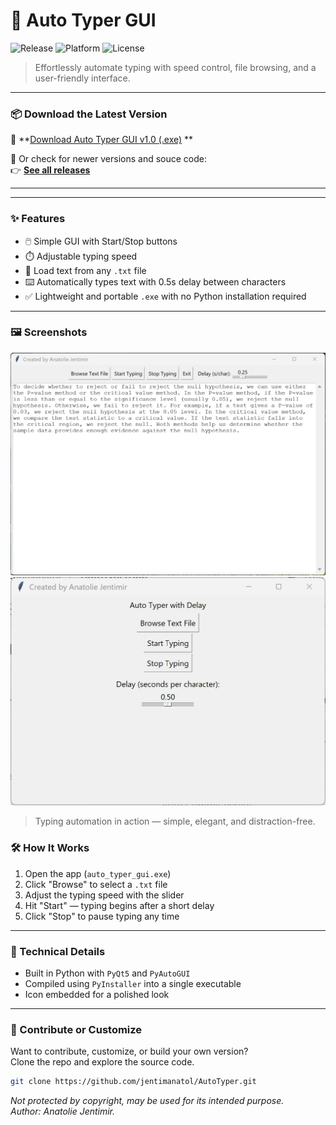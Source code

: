 # 🧠 Auto Typer GUI

![Release](https://img.shields.io/github/v/release/jentimanatol/AutoTyper?label=Latest%20Release&style=for-the-badge)
![Platform](https://img.shields.io/badge/platform-Windows-blue?style=for-the-badge)
![License](https://img.shields.io/badge/license-MIT-green?style=for-the-badge)

> Effortlessly automate typing with speed control, file browsing, and a user-friendly interface.

---

### 📦 Download the Latest Version


🔽 **[Download Auto Typer GUI v1.0 (.exe)](https://github.com/jentimanatol/AutoTyper/releases/download/v1.0/auto_typer_gui.exe)
**

📌 Or check for newer versions and souce code:  
👉 **[See all releases](https://github.com/jentimanatol/AutoTyper/releases)**

---

---

### ✨ Features

- 🖱️ Simple GUI with Start/Stop buttons
- ⏱️ Adjustable typing speed
- 📂 Load text from any `.txt` file
- ⌨️ Automatically types text with 0.5s delay between characters
- ✅ Lightweight and portable `.exe` with no Python installation required

---

### 🖼️ Screenshots

<img src="screenshots/Screenshot1.jpg" width="600">

<img src="screenshots/main_gui.png" width="600">




> Typing automation in action — simple, elegant, and distraction-free.


### 🛠️ How It Works

1. Open the app (`auto_typer_gui.exe`)
2. Click "Browse" to select a `.txt` file
3. Adjust the typing speed with the slider
4. Hit "Start" — typing begins after a short delay
5. Click "Stop" to pause typing any time

---

### 📁 Technical Details

- Built in Python with `PyQt5` and `PyAutoGUI`
- Compiled using `PyInstaller` into a single executable
- Icon embedded for a polished look

---

### 🤝 Contribute or Customize

Want to contribute, customize, or build your own version?  
Clone the repo and explore the source code.

```bash
git clone https://github.com/jentimanatol/AutoTyper.git
```


_Not protected by copyright, may be used for its intended purpose._  
_Author: Anatolie Jentimir._

